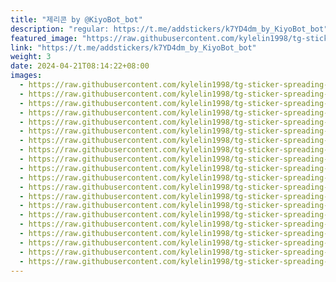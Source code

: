 ```yaml
---
title: "제리콘 by @KiyoBot_bot"
description: "regular: https://t.me/addstickers/k7YD4dm_by_KiyoBot_bot"
featured_image: "https://raw.githubusercontent.com/kylelin1998/tg-sticker-spreading-worldwide-images/main/img/e12eb47f-1a81-4c24-a534-cc13814e6fe5.jpg"
link: "https://t.me/addstickers/k7YD4dm_by_KiyoBot_bot"
weight: 3
date: 2024-04-21T08:14:22+08:00
images:
  - https://raw.githubusercontent.com/kylelin1998/tg-sticker-spreading-worldwide-images/main/img/e12eb47f-1a81-4c24-a534-cc13814e6fe5.jpg
  - https://raw.githubusercontent.com/kylelin1998/tg-sticker-spreading-worldwide-images/main/img/a5fe8c52-8754-475c-b3d6-1bf39082aecc.jpg
  - https://raw.githubusercontent.com/kylelin1998/tg-sticker-spreading-worldwide-images/main/img/e8d8b33d-8330-4172-b31c-8d6ff881e0d8.jpg
  - https://raw.githubusercontent.com/kylelin1998/tg-sticker-spreading-worldwide-images/main/img/2e085680-72f0-48b1-9e6f-8d0e16b005f9.jpg
  - https://raw.githubusercontent.com/kylelin1998/tg-sticker-spreading-worldwide-images/main/img/2591b03b-d9f9-4b64-9390-9f460e9237c2.jpg
  - https://raw.githubusercontent.com/kylelin1998/tg-sticker-spreading-worldwide-images/main/img/57eef613-67d7-4e08-a101-3bccbc36aef3.jpg
  - https://raw.githubusercontent.com/kylelin1998/tg-sticker-spreading-worldwide-images/main/img/1e8c1c8f-c4d3-4486-bf54-161eb255ee50.jpg
  - https://raw.githubusercontent.com/kylelin1998/tg-sticker-spreading-worldwide-images/main/img/f6339367-4149-4ea1-b7e6-e4c875432fb8.jpg
  - https://raw.githubusercontent.com/kylelin1998/tg-sticker-spreading-worldwide-images/main/img/1b279bb6-4c7a-400f-88c7-85aea13141bc.jpg
  - https://raw.githubusercontent.com/kylelin1998/tg-sticker-spreading-worldwide-images/main/img/1391967b-779b-4ca5-936a-1fbae76d70cf.jpg
  - https://raw.githubusercontent.com/kylelin1998/tg-sticker-spreading-worldwide-images/main/img/2ce02380-2f06-4048-8669-1835a6af07e5.jpg
  - https://raw.githubusercontent.com/kylelin1998/tg-sticker-spreading-worldwide-images/main/img/4442c539-907c-4e47-9180-f573d34ec140.jpg
  - https://raw.githubusercontent.com/kylelin1998/tg-sticker-spreading-worldwide-images/main/img/ba366839-0bc0-4d9f-90d8-d47344080275.jpg
  - https://raw.githubusercontent.com/kylelin1998/tg-sticker-spreading-worldwide-images/main/img/a210bf39-7f0a-44de-9936-5aabae656564.jpg
  - https://raw.githubusercontent.com/kylelin1998/tg-sticker-spreading-worldwide-images/main/img/e646aa03-da6f-44ca-981f-7878452d5209.jpg
  - https://raw.githubusercontent.com/kylelin1998/tg-sticker-spreading-worldwide-images/main/img/fa81d781-5cd4-4e76-ad7c-e1438eaa5f06.jpg
  - https://raw.githubusercontent.com/kylelin1998/tg-sticker-spreading-worldwide-images/main/img/9e56e1c6-422b-47ff-a853-56bfc6efc62a.jpg
  - https://raw.githubusercontent.com/kylelin1998/tg-sticker-spreading-worldwide-images/main/img/f4ea50ea-b662-43d2-bbb2-9b2bc5b98280.jpg
  - https://raw.githubusercontent.com/kylelin1998/tg-sticker-spreading-worldwide-images/main/img/642e80b7-147a-4683-8567-5f47593f34e6.jpg
  - https://raw.githubusercontent.com/kylelin1998/tg-sticker-spreading-worldwide-images/main/img/5271fe43-c5e4-4efe-9f26-310300e91822.jpg
---
```

